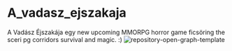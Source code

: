 # A_vadasz_ejszakaja
A Vadász Éjszakája egy new upcoming MMORPG horror game ficsöring the sceri pg corridors survival and magic.
:)
![repository-open-graph-template](https://user-images.githubusercontent.com/58703517/196264581-01c8c2d6-1d1c-40e0-8819-508048b52c2b.jpg)
